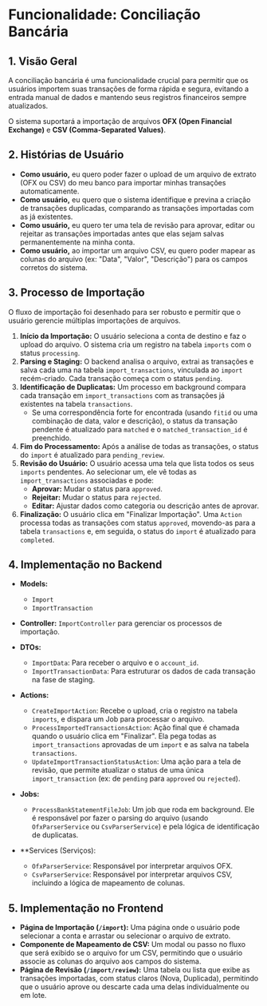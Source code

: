 # Funcionalidade: Conciliação Bancária

## 1. Visão Geral

A conciliação bancária é uma funcionalidade crucial para permitir que os usuários importem suas transações de forma rápida e segura, evitando a entrada manual de dados e mantendo seus registros financeiros sempre atualizados.

O sistema suportará a importação de arquivos **OFX (Open Financial Exchange)** e **CSV (Comma-Separated Values)**.

## 2. Histórias de Usuário

- **Como usuário,** eu quero poder fazer o upload de um arquivo de extrato (OFX ou CSV) do meu banco para importar minhas transações automaticamente.
- **Como usuário,** eu quero que o sistema identifique e previna a criação de transações duplicadas, comparando as transações importadas com as já existentes.
- **Como usuário,** eu quero ter uma tela de revisão para aprovar, editar ou rejeitar as transações importadas antes que elas sejam salvas permanentemente na minha conta.
- **Como usuário,** ao importar um arquivo CSV, eu quero poder mapear as colunas do arquivo (ex: "Data", "Valor", "Descrição") para os campos corretos do sistema.

## 3. Processo de Importação

O fluxo de importação foi desenhado para ser robusto e permitir que o usuário gerencie múltiplas importações de arquivos.

1.  **Início da Importação:** O usuário seleciona a conta de destino e faz o upload do arquivo. O sistema cria um registro na tabela `imports` com o status `processing`.
2.  **Parsing e Staging:** O backend analisa o arquivo, extrai as transações e salva cada uma na tabela `import_transactions`, vinculada ao `import` recém-criado. Cada transação começa com o status `pending`.
3.  **Identificação de Duplicatas:** Um processo em background compara cada transação em `import_transactions` com as transações já existentes na tabela `transactions`. 
    - Se uma correspondência forte for encontrada (usando `fitid` ou uma combinação de data, valor e descrição), o status da transação pendente é atualizado para `matched` e o `matched_transaction_id` é preenchido.
4.  **Fim do Processamento:** Após a análise de todas as transações, o status do `import` é atualizado para `pending_review`.
5.  **Revisão do Usuário:** O usuário acessa uma tela que lista todos os seus `imports` pendentes. Ao selecionar um, ele vê todas as `import_transactions` associadas e pode:
    - **Aprovar:** Mudar o status para `approved`.
    - **Rejeitar:** Mudar o status para `rejected`.
    - **Editar:** Ajustar dados como categoria ou descrição antes de aprovar.
6.  **Finalização:** O usuário clica em "Finalizar Importação". Uma `Action` processa todas as transações com status `approved`, movendo-as para a tabela `transactions` e, em seguida, o status do `import` é atualizado para `completed`.

## 4. Implementação no Backend

- **Models:**
    - `Import`
    - `ImportTransaction`

- **Controller:** `ImportController` para gerenciar os processos de importação.

- **DTOs:**
    - `ImportData`: Para receber o arquivo e o `account_id`.
    - `ImportTransactionData`: Para estruturar os dados de cada transação na fase de staging.

- **Actions:**
    - `CreateImportAction`: Recebe o upload, cria o registro na tabela `imports`, e dispara um Job para processar o arquivo.
    - `ProcessImportedTransactionsAction`: Ação final que é chamada quando o usuário clica em "Finalizar". Ela pega todas as `import_transactions` aprovadas de um `import` e as salva na tabela `transactions`.
    - `UpdateImportTransactionStatusAction`: Uma ação para a tela de revisão, que permite atualizar o status de uma única `import_transaction` (ex: de `pending` para `approved` ou `rejected`).

- **Jobs:**
    - `ProcessBankStatementFileJob`: Um job que roda em background. Ele é responsável por fazer o parsing do arquivo (usando `OfxParserService` ou `CsvParserService`) e pela lógica de identificação de duplicatas.

- **Services (Serviços):
    - `OfxParserService`: Responsável por interpretar arquivos OFX.
    - `CsvParserService`: Responsável por interpretar arquivos CSV, incluindo a lógica de mapeamento de colunas.

## 5. Implementação no Frontend

- **Página de Importação (`/import`):** Uma página onde o usuário pode selecionar a conta e arrastar ou selecionar o arquivo de extrato.
- **Componente de Mapeamento de CSV:** Um modal ou passo no fluxo que será exibido se o arquivo for um CSV, permitindo que o usuário associe as colunas do arquivo aos campos do sistema.
- **Página de Revisão (`/import/review`):** Uma tabela ou lista que exibe as transações importadas, com status claros (Nova, Duplicada), permitindo que o usuário aprove ou descarte cada uma delas individualmente ou em lote.
